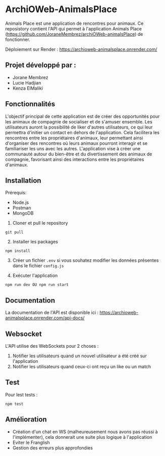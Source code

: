 ﻿# ArchiOWeb-AnimalsPlace
Animals Place est une application de rencontres pour animaux. Ce reposistory contient l'API qui permet à l'application Animals Place (https://github.com/JoraneMembrez/archiOWeb-animalsPlace) de fonctionner.

Déploiement sur Render : https://archioweb-animalsplace.onrender.com/

## Projet développé par :
- Jorane Membrez
- Lucie Hadjian
- Kenza ElMaliki

## Fonctionnalités
L'objectif principal de cette application est de créer des opportunités pour les animaux de compagnie de socialiser et de s'amuser ensemble. Les utilisateurs auront la possibilité de liker d'autres utilisateurs, ce qui leur permettra d'initier un contact en dehors de l'application. Cela facilitera les rencontres entre les propriétaires d'animaux, leur permettant ainsi d'organiser des rencontres où leurs animaux pourront interagir et se familiariser les uns avec les autres. L'application vise à créer une communauté autour du bien-être et du divertissement des animaux de compagnie, favorisant ainsi des interactions entre les propriétaires d'animaux.

## Installation
Prérequis:
- Node.js
- Postman
- MongoDB

1. Cloner et pull le repository
```
git pull
```

2. Installer les packages
```
npm install
```

3. Créer un fichier `.env` si vous souhatez modifier les données présentes dans le fichier `config.js`

4. Exécuter l'application
```
npm run dev OU npm run start
```

## Documentation
La documentation de l'API est disponible ici : https://archioweb-animalsplace.onrender.com/api-docs/

## Websocket
L'API utilise des WebSockets pour 2 choses :

1. Notifier les utilisateurs quand un nouvel utilisateur a été créé sur l'application
2. Notifier les utilisateurs quand ceux-ci ont reçu un like ou un match

## Test
Pour lest tests :
```
npm test
```

## Amélioration
- Création d'un chat en WS (malheureusement nous avons pas réussi à l'implémenter), cela donnerait une suite plus logique à l'application
- Eviter le Franglish
- Gestion des erreurs plus approfondies
